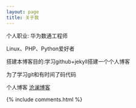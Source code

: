 ```yaml
---
layout: page
title: 关于我 
---
```

个人职业:
华为数通工程师
<p>
Linux、PHP、Python爱好者
<p>
搭建本博客目的:学习github+jekyll搭建一个个人博客
<p>
为了学习git和有时间了码代码
<p>



个人博客
<a target="_blank" href="https://www.chinaunicom.online"> 沧澜博客</a>

<p> 

<p> 

<p> 


{% include comments.html %}

